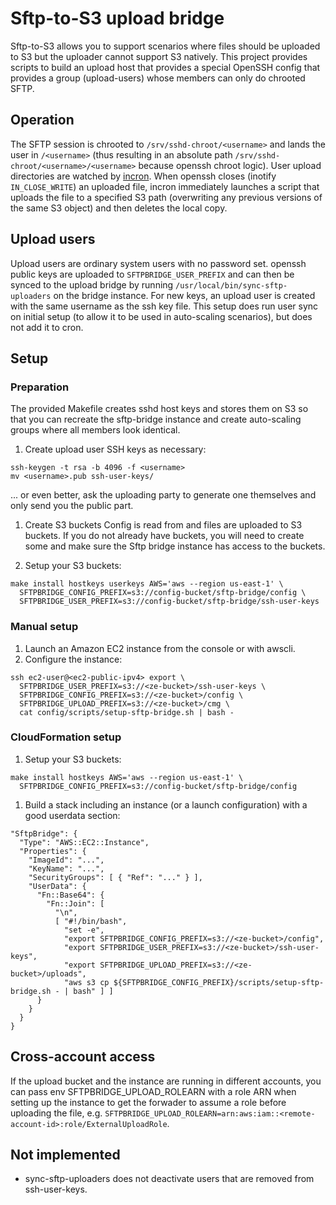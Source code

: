 # Sftp-to-S3 upload bridge

Sftp-to-S3 allows you to support scenarios where files should be uploaded to S3 but the uploader cannot support S3 natively. This project provides scripts to build an upload host that provides a special OpenSSH config that provides a group (upload-users) whose members can only do chrooted SFTP.

## Operation

The SFTP session is chrooted to `/srv/sshd-chroot/<username>` and lands the user in `/<username>` (thus resulting in an absolute path `/srv/sshd-chroot/<username>/<username>` because openssh chroot logic). User upload directories are watched by [incron](http://inotify.aiken.cz/?section=incron). When openssh closes (inotify `IN_CLOSE_WRITE`) an uploaded file, incron immediately launches a script that uploads the file to a specified S3 path (overwriting any previous versions of the same S3 object) and then deletes the local copy.

## Upload users

Upload users are ordinary system users with no password set. openssh public keys are uploaded to `SFTPBRIDGE_USER_PREFIX` and can then be synced to the upload bridge by running `/usr/local/bin/sync-sftp-uploaders` on the bridge instance. For new keys, an upload user is created with the same username as the ssh key file. This setup does run user sync on initial setup (to allow it to be used in auto-scaling scenarios), but does not add it to cron.

## Setup

### Preparation

The provided Makefile creates sshd host keys and stores them on S3 so that you can recreate the sftp-bridge instance and create auto-scaling groups where all members look identical.

1. Create upload user SSH keys as necessary:
```
ssh-keygen -t rsa -b 4096 -f <username>
mv <username>.pub ssh-user-keys/
```
... or even better, ask the uploading party to generate one themselves and only send you the public part.

1. Create S3 buckets
Config is read from and files are uploaded to S3 buckets. If you do not already have buckets, you will need to create some and make sure the Sftp bridge instance has access to the buckets.

1. Setup your S3 buckets:
```
make install hostkeys userkeys AWS='aws --region us-east-1' \
  SFTPBRIDGE_CONFIG_PREFIX=s3://config-bucket/sftp-bridge/config \
  SFTPBRIDGE_USER_PREFIX=s3://config-bucket/sftp-bridge/ssh-user-keys
```

### Manual setup

1. Launch an Amazon EC2 instance from the console or with awscli.
1. Configure the instance:
```
ssh ec2-user@<ec2-public-ipv4> export \
  SFTPBRIDGE_USER_PREFIX=s3://<ze-bucket>/ssh-user-keys \
  SFTPBRIDGE_CONFIG_PREFIX=s3://<ze-bucket>/config \
  SFTPBRIDGE_UPLOAD_PREFIX=s3://<ze-bucket>/cmg \
  cat config/scripts/setup-sftp-bridge.sh | bash -
```

### CloudFormation setup

1. Setup your S3 buckets:
```
make install hostkeys AWS='aws --region us-east-1' \
  SFTPBRIDGE_CONFIG_PREFIX=s3://config-bucket/sftp-bridge/config
```

1. Build a stack including an instance (or a launch configuration) with a good userdata section:
```
"SftpBridge": {
  "Type": "AWS::EC2::Instance",
  "Properties": {
    "ImageId": "...",
    "KeyName": "...",
    "SecurityGroups": [ { "Ref": "..." } ],
    "UserData": {
      "Fn::Base64": {
        "Fn::Join": [
          "\n",
          [ "#!/bin/bash",
            "set -e",
            "export SFTPBRIDGE_CONFIG_PREFIX=s3://<ze-bucket>/config",
            "export SFTPBRIDGE_USER_PREFIX=s3://<ze-bucket>/ssh-user-keys",
            "export SFTPBRIDGE_UPLOAD_PREFIX=s3://<ze-bucket>/uploads",
            "aws s3 cp ${SFTPBRIDGE_CONFIG_PREFIX}/scripts/setup-sftp-bridge.sh - | bash" ] ]
      }
    }
  }
}
```

## Cross-account access

If the upload bucket and the instance are running in different accounts, you can pass env SFTPBRIDGE_UPLOAD_ROLEARN with a role ARN when setting up the instance to get the forwader to assume a role before uploading the file, e.g. `SFTPBRIDGE_UPLOAD_ROLEARN=arn:aws:iam::<remote-account-id>:role/ExternalUploadRole`.

## Not implemented

- sync-sftp-uploaders does not deactivate users that are removed from ssh-user-keys.
